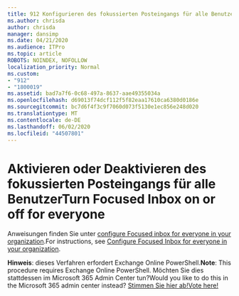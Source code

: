 ```yaml
---
title: 912 Konfigurieren des fokussierten Posteingangs für alle Benutzer in Ihrer Organisation
ms.author: chrisda
author: chrisda
manager: dansimp
ms.date: 04/21/2020
ms.audience: ITPro
ms.topic: article
ROBOTS: NOINDEX, NOFOLLOW
localization_priority: Normal
ms.custom:
- "912"
- "1800019"
ms.assetid: bad7a7f6-0c68-497a-8637-aae49355034a
ms.openlocfilehash: d69013f74dcf112f5f82eaa17610ca6380d0186e
ms.sourcegitcommit: bc7d6f4f3c9f7060d073f5130e1ec856e248d020
ms.translationtype: MT
ms.contentlocale: de-DE
ms.lasthandoff: 06/02/2020
ms.locfileid: "44507801"
---
```

# <a name="turn-focused-inbox-on-or-off-for-everyone"></a><span data-ttu-id="498ad-102">Aktivieren oder Deaktivieren des fokussierten Posteingangs für alle Benutzer</span><span class="sxs-lookup"><span data-stu-id="498ad-102">Turn Focused Inbox on or off for everyone</span></span>

<span data-ttu-id="498ad-103">Anweisungen finden Sie unter [configure Focused inbox for everyone in your organization](https://docs.microsoft.com/microsoft-365/admin/setup/configure-focused-inbox).</span><span class="sxs-lookup"><span data-stu-id="498ad-103">For instructions, see [Configure Focused Inbox for everyone in your organization](https://docs.microsoft.com/microsoft-365/admin/setup/configure-focused-inbox).</span></span>

<span data-ttu-id="498ad-104">**Hinweis**: dieses Verfahren erfordert Exchange Online PowerShell.</span><span class="sxs-lookup"><span data-stu-id="498ad-104">**Note**: This procedure requires Exchange Online PowerShell.</span></span> <span data-ttu-id="498ad-105">Möchten Sie dies stattdessen im Microsoft 365 Admin Center tun?</span><span class="sxs-lookup"><span data-stu-id="498ad-105">Would you like to do this in the Microsoft 365 admin center instead?</span></span> [<span data-ttu-id="498ad-106">Stimmen Sie hier ab!</span><span class="sxs-lookup"><span data-stu-id="498ad-106">Vote here!</span></span>](https://go.microsoft.com/fwlink/p/?linkid=862489)
